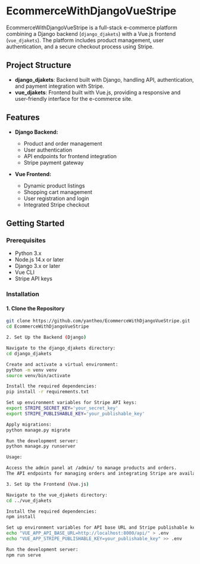# EcommerceWithDjangoVueStripe

EcommerceWithDjangoVueStripe is a full-stack e-commerce platform combining a Django backend (`django_djakets`) with a Vue.js frontend (`vue_djakets`). The platform includes product management, user authentication, and a secure checkout process using Stripe.

## Project Structure

- **django_djakets**: Backend built with Django, handling API, authentication, and payment integration with Stripe.
- **vue_djakets**: Frontend built with Vue.js, providing a responsive and user-friendly interface for the e-commerce site.

## Features

- **Django Backend:**
  - Product and order management
  - User authentication
  - API endpoints for frontend integration
  - Stripe payment gateway

- **Vue Frontend:**
  - Dynamic product listings
  - Shopping cart management
  - User registration and login
  - Integrated Stripe checkout

## Getting Started

### Prerequisites

- Python 3.x
- Node.js 14.x or later
- Django 3.x or later
- Vue CLI
- Stripe API keys

### Installation

#### 1. Clone the Repository
```bash
git clone https://github.com/yantheo/EcommerceWithDjangoVueStripe.git
cd EcommerceWithDjangoVueStripe

2. Set Up the Backend (Django)

Navigate to the django_djakets directory:
cd django_djakets

Create and activate a virtual environment:
python -m venv venv
source venv/bin/activate

Install the required dependencies:
pip install -r requirements.txt

Set up environment variables for Stripe API keys:
export STRIPE_SECRET_KEY='your_secret_key'
export STRIPE_PUBLISHABLE_KEY='your_publishable_key'

Apply migrations:
python manage.py migrate

Run the development server:
python manage.py runserver

Usage:

Access the admin panel at /admin/ to manage products and orders.
The API endpoints for managing orders and integrating Stripe are available under /api/

3. Set Up the Frontend (Vue.js)

Navigate to the vue_djakets directory:
cd ../vue_djakets

Install the required dependencies:
npm install

Set up environment variables for API base URL and Stripe publishable key:
echo "VUE_APP_API_BASE_URL=http://localhost:8000/api/" > .env
echo "VUE_APP_STRIPE_PUBLISHABLE_KEY=your_publishable_key" >> .env

Run the development server:
npm run serve
